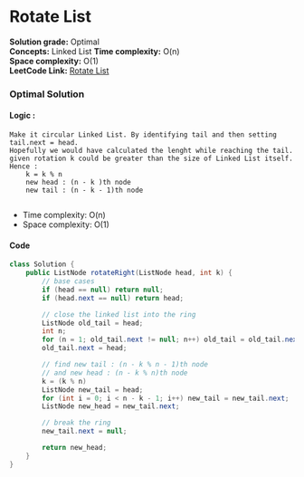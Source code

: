 # Rotate List

**Solution grade:** Optimal  
**Concepts:** Linked List
**Time complexity:** O(n)  
**Space complexity:** O(1)  
**LeetCode Link:** [Rotate List](https://leetcode.com/problems/rotate-list)

### Optimal Solution

#### Logic : 
```
Make it circular Linked List. By identifying tail and then setting tail.next = head.
Hopefully we would have calculated the lenght while reaching the tail.
given rotation k could be greater than the size of Linked List itself. Hence :
    k = k % n
    new head : (n - k )th node
    new tail : (n - k - 1)th node


```
- Time complexity: O(n)
- Space complexity: O(1)

#### Code

```java
class Solution {
    public ListNode rotateRight(ListNode head, int k) {
        // base cases
        if (head == null) return null;
        if (head.next == null) return head;

        // close the linked list into the ring
        ListNode old_tail = head;
        int n;
        for (n = 1; old_tail.next != null; n++) old_tail = old_tail.next;
        old_tail.next = head;

        // find new tail : (n - k % n - 1)th node
        // and new head : (n - k % n)th node
        k = (k % n)
        ListNode new_tail = head;
        for (int i = 0; i < n - k - 1; i++) new_tail = new_tail.next;
        ListNode new_head = new_tail.next;

        // break the ring
        new_tail.next = null;

        return new_head;
    }
}
```

